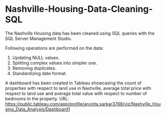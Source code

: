 # Nashville-Housing-Data-Cleaning-SQL
 
The Nashville Housing data has been cleaned using SQL queries with the SQL Server Management Studio.

Following operations are performed on the data:

1. Updating NULL values.
2. Splitting complex values into simpler one.
3. Removing duplicates.
4. Standardizing date format.

A dashboard has been created in Tableau showcasing the count of properties with respect to land use in Nashville, average total price with respect to land use and average total value with respect to number of bedrooms in the property.
URL: https://public.tableau.com/app/profile/arunita.sarkar3768/viz/Nashville_Housing_Data_Analysis/Dashboard1
